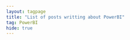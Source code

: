 ```yaml
---
layout: tagpage
title: "List of posts writting about PowerBI"
tag: PowerBI
hide: true
---
```

